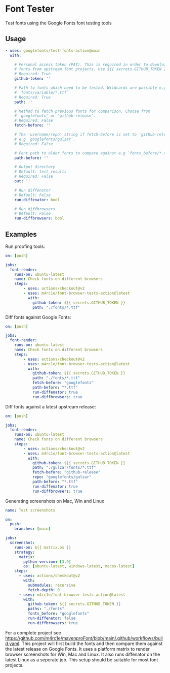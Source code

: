 # Font Tester

Test fonts using the Google Fonts font testing tools

## Usage

```YAML
- uses: googlefonts/test-fonts-action@main
  with:

    # Personal access token (PAT). This is required in order to download
    # fonts from upstream font projects. Use ${{ secrets.GITHUB_TOKEN }}
    # Required: True
    github-token: ''

    # Path to fonts which need to be tested. Wildcards are possible e.g
    # `fonts/variable/*.ttf`
    # Required: True
    path: ''

    # Method to fetch previous fonts for comparison. Choose from
    # 'googlefonts' or 'github-release'.
    # Required: False
    fetch-before: ''

    # The 'username/repo' string if fetch-before is set to 'github-release'
    # e.g `googlefonts/gulzar`.
    # Required: False

    # Font path to older fonts to compare against e.g `fonts_before/*.ttf.
    path-before: ''

    # Output directory
    # Default: test_results
    # Required: False
    out: ''

    # Run diffenator
    # Default: False
    run-diffenator: bool

    # Run diffbrowsers
    # Default: False
    run-diffbrowsers: bool

```



## Examples

Run proofing tools:

```YAML
on: [push]

jobs:
  font-render:
    runs-on: ubuntu-latest
    name: Check fonts on different browsers
    steps:
        - uses: actions/checkout@v2
        - uses: m4rc1e/font-browser-tests-action@latest
          with:
            github-token: ${{ secrets.GITHUB_TOKEN }}
            path: "./fonts/*.ttf"
```

Diff fonts against Google Fonts:

```YAML
on: [push]

jobs:
  font-render:
    runs-on: ubuntu-latest
    name: Check fonts on different browsers
    steps:
        - uses: actions/checkout@v2
        - uses: m4rc1e/font-browser-tests-action@latest
          with:
            github-token: ${{ secrets.GITHUB_TOKEN }}
            path: "./fonts/*.ttf"
            fetch-before: "googlefonts"
            path-before: "*.ttf"
            run-diffenator: true
            run-diffbrowsers: true
```

Diff fonts against a latest upstream release:

```YAML
on: [push]

jobs:
  font-render:
    runs-on: ubuntu-latest
    name: Check fonts on different browsers
    steps:
        - uses: actions/checkout@v2
        - uses: m4rc1e/font-browser-tests-action@latest
          with:
            github-token: ${{ secrets.GITHUB_TOKEN }}
            path: "./gulzar/fonts/*.ttf"
            fetch-before: "github-release"
            repo: "googlefonts/gulzar"
            path-before: "*.ttf"
            run-diffenator: true
            run-diffbrowsers: true
```

Generating screenshots on Mac, Win and Linux

```YAML
name: Test screenshots

on:
  push:
    branches: [main]

jobs:
  screenshot:
    runs-on: ${{ matrix.os }}
    strategy:
      matrix:
        python-version: [3.9]
        os: [ubuntu-latest, windows-latest, macos-latest]
    steps:
      - uses: actions/checkout@v2
        with:
          submodules: recursive
          fetch-depth: 0
      - uses: m4rc1e/font-browser-tests-action@latest
        with:
          github-token: ${{ secrets.GITHUB_TOKEN }}
          paths: "./fonts"
          fonts_before: "googlefonts"
          run-diffenator: false
          run-diffbrowsers: true
```

For a complete project see https://github.com/m4rc1e/mavenproFont/blob/main/.github/workflows/build.yaml. This project will first build the fonts and then compare them against the latest release on Google Fonts. It uses a platform matrix to render browser screenshots for Win, Mac and Linux. It also runs diffenator on the latest Linux as a seperate job. This setup should be suitable for most font projects.